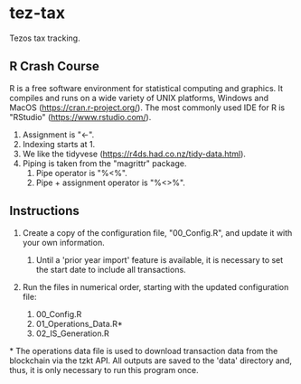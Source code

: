 # tez-tax

Tezos tax tracking.

## R Crash Course

R is a free software environment for statistical computing and graphics. It compiles and runs on a wide variety of UNIX platforms, Windows and MacOS (https://cran.r-project.org/). The most commonly used IDE for R is "RStudio" (https://www.rstudio.com/).

1. Assignment is "<-".
2. Indexing starts at 1.
3. We like the tidyvese (https://r4ds.had.co.nz/tidy-data.html). 
4. Piping is taken from the "magrittr" package.
    1. Pipe operator is "%<%".
    2. Pipe + assignment operator is "%<>%".

## Instructions

1. Create a copy of the configuration file, "00_Config.R", and update it with your own information. 
    1. Until a 'prior year import' feature is available, it is necessary to set the start date to include all transactions. 

2. Run the files in numerical order, starting with the updated configuration file:
    1. 00_Config.R
    2. 01_Operations_Data.R*
    3. 02_IS_Generation.R

\* The operations data file is used to download transaction data from the blockchain via the tzkt API. All outputs are saved to the 'data' directory and, thus, it is only necessary to run this program once. 
